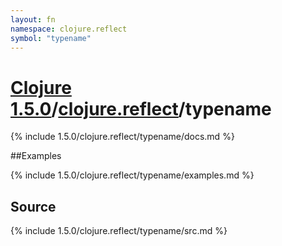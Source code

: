 ```yaml
---
layout: fn
namespace: clojure.reflect
symbol: "typename"
---
```


# [Clojure 1.5.0](../../)/[clojure.reflect](../)/typename

{% include 1.5.0/clojure.reflect/typename/docs.md %}

##Examples

{% include 1.5.0/clojure.reflect/typename/examples.md %}
## Source
{% include 1.5.0/clojure.reflect/typename/src.md %}

